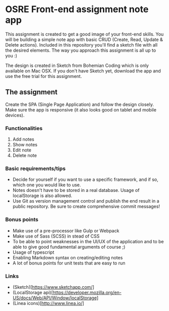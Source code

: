 # OSRE Front-end assignment note app

This assignment is created to get a good image of your front-end skills. You will be building a simple note app with basic CRUD (Create, Read, Update & Delete actions). Included in this repository you'll find a sketch file with all the desired elements. The way you approach this assignment is all up to you :)

The design is created in Sketch from Bohemian Coding which is only available on Mac OSX. If you don't have Sketch yet, download the app and use the free trial for this assignment.

## The assignment

Create the SPA (Single Page Application) and follow the design closely. Make sure the app is responsive (it also looks good on tablet and mobile devices).

### Functionalities

1. Add notes
2. Show notes
3. Edit note
4. Delete note

### Basic requirements/tips
- Decide for yourself if you want to use a specific framework, and if so, which one you would like to use.
- Notes doesn't have to be stored in a real database. Usage of localStorage is also allowed.
- Use Git as version management control and publish the end result in a public repository. Be sure to create comprehensive commit messages!

### Bonus points
- Make use of a pre-processor like Gulp or Webpack
- Make use of Sass (SCSS) in stead of CSS
- To be able to point weaknesses in the UI/UX of the application and to be able to give good fundamental arguments of course ;)
- Usage of typescript
- Enabling Markdown syntax on creating/editing notes
- A lot of bonus points for unit tests that are easy to run

### Links
- (Sketch)[https://www.sketchapp.com/]
- (LocalStorage api)[https://developer.mozilla.org/en-US/docs/Web/API/Window/localStorage]
- (Linea icons)[http://www.linea.io/]
